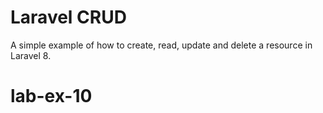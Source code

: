 # Laravel CRUD

A simple example of how to create, read, update and delete a resource in Laravel 8.
# lab-ex-10
